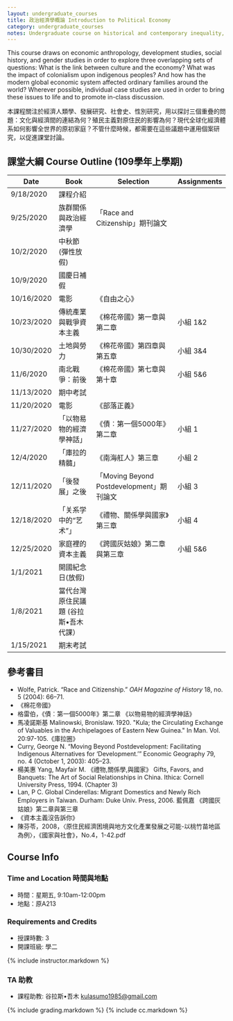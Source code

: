 ```yaml
---
layout: undergraduate_courses
title: 政治經濟學概論 Introduction to Political Economy
category: undergraduate_courses
notes: Undergraduate course on historical and contemporary inequality, focusing on the colonial encounter as well as issues pertaining to class, race, and gender.
---
```


This course draws on economic anthropology, development studies, social history, and gender studies in order to explore three overlapping sets of questions: What is the link between culture and the economy? What was the impact of colonialism upon indigenous peoples? And how has the modern global economic system affected ordinary families around the world? Wherever possible, individual case studies are used in order to bring these issues to life and to promote in-class discussion.

本課程關注於經濟人類學、發展研究、社會史、性別研究，用以探討三個重疊的問題：文化與經濟間的連結為何？殖民主義對原住民的影響為何？現代全球化經濟體系如何影響全世界的原初家庭？不管什麼時候，都需要在這些議題中運用個案研究，以促進課堂討論。

## 課堂大綱 Course Outline (109學年上學期)

| Date | Book | Selection | Assignments |
| ---- | ---- | --------- | ----------- |
| 9/18/2020 | 課程介紹 |   |   |
| 9/25/2020 | 族群關係與政治經濟學 | 「Race and Citizenship」期刊論文 |   |
| 10/2/2020 | 中秋節 (彈性放假) |   |   |
| 10/9/2020 | 國慶日補假 |   |   |
| 10/16/2020 | 電影 | 《自由之心》 |   |
| 10/23/2020 | 傳統產業與戰爭資本主義 | 《棉花帝國》第一章與第二章 | 小組 1&2 |
| 10/30/2020 | 土地與勞力 | 《棉花帝國》第四章與第五章 | 小組 3&4 |
| 11/6/2020 | 南北戰爭：前後 | 《棉花帝國》第七章與第十章 | 小組 5&6 |
| 11/13/2020 | 期中考試 |   |   |
| 11/20/2020 | 電影 | 《部落正義》 |   |
| 11/27/2020 | 「以物易物的經濟學神話」 | 《債︰第一個5000年》第二章  | 小組 1 |
| 12/4/2020 | 「庫拉的精髓」 | 《南海舡人》第三章 | 小組 2 |
| 12/11/2020 | 「後發展」之後 | 「Moving Beyond Postdevelopment」期刊論文  | 小組 3 |
| 12/18/2020 | 「关系学中的“艺术”」 | 《禮物、關係學與國家》第三章  | 小組 4 |
| 12/25/2020 | 家庭裡的資本主義 | 《跨國灰姑娘》第二章與第三章 | 小組 5&6 |
| 1/1/2021 | 開國紀念日(放假) |   |   |
| 1/8/2021 | 當代台灣原住民議題 (谷拉斯•吾木代課） |   |   |
| 1/15/2021 | 期末考試 |   |   |

## 參考書目
* Wolfe, Patrick. “Race and Citizenship.” *OAH Magazine of History* 18, no. 5 (2004): 66–71.
* 《棉花帝國》
* 格雷伯，《債︰第一個5000年》第二章 《以物易物的經濟學神話》
* 馬凌諾斯基 Malinowski, Bronislaw. 1920. "Kula; the Circulating Exchange of Valuables in the Archipelagoes of Eastern New Guinea." In Man. Vol. 20:97-105.《庫拉圈》
* Curry, George N. “Moving Beyond Postdevelopment: Facilitating Indigenous Alternatives for ‘Development.’” Economic Geography 79, no. 4 (October 1, 2003): 405–23.
* 楊美惠 Yang, Mayfair M. 《禮物,關係學,與國家》 Gifts, Favors, and Banquets: The Art of Social Relationships in China. Ithica: Cornell University Press, 1994. (Chapter 3)
* Lan, P C. Global Cinderellas: Migrant Domestics and Newly Rich Employers in Taiwan. Durham: Duke Univ. Press, 2006. 藍佩嘉 《跨國灰姑娘》第二章與第三章
* 《資本主義沒告訴你》
* 陳芬苓，2008，〈原住民經濟困境與地方文化產業發展之可能-以桃竹苗地區為例〉，《國家與社會》，No.4，1-42.pdf

## Course Info

### Time and Location 時間與地點
* 時間：星期五, 9:10am-12:00pm
* 地點：原A213

### Requirements and Credits
* 授課時數: 3
* 開課班級: 學二

{% include instructor.markdown %}

### TA 助教
* 課程助教: 谷拉斯•吾木 kulasumo1985@gmail.com

{% include grading.markdown %}
{% include cc.markdown %}